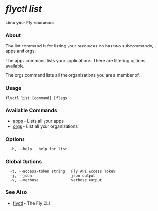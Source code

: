# _flyctl list_

Lists your Fly resources

### About

The list command is for listing your resources on has two subcommands, apps and orgs.

The apps command lists your applications. There are filtering options available.

The orgs command lists all the organizations you are a member of.

### Usage
```
flyctl list [command] [flags]
```

### Available Commands
* [apps](/docs/flyctl/list-apps/)	 - Lists all your apps
* [orgs](/docs/flyctl/list-orgs/)	 - List all your organizations

### Options

```
  -h, --help   help for list
```

### Global Options

```
  -t, --access-token string   Fly API Access Token
  -j, --json                  json output
  -v, --verbose               verbose output
```

### See Also

* [flyctl](/docs/flyctl/help/)	 - The Fly CLI

